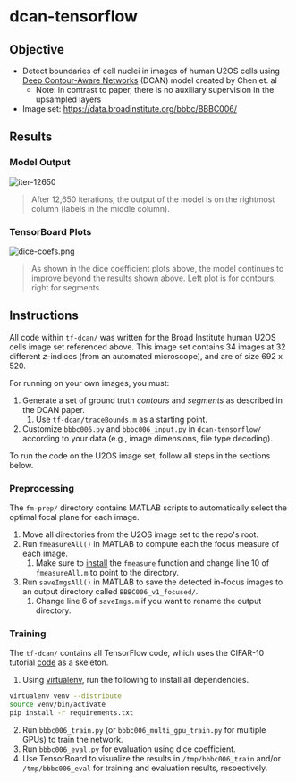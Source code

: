 # dcan-tensorflow

## Objective
* Detect boundaries of cell nuclei in images of human U2OS cells using [Deep Contour-Aware Networks](https://arxiv.org/pdf/1604.02677.pdf) (DCAN) model created by Chen et. al
	* Note: in contrast to paper, there is no auxiliary supervision in the upsampled layers
* Image set: https://data.broadinstitute.org/bbbc/BBBC006/

## Results

### Model Output
![iter-12650](/../screenshots/iter-12650.png)
> After 12,650 iterations, the output of the model is on the rightmost column (labels in the middle column).

### TensorBoard Plots
![dice-coefs.png](/../screenshots/dice-coefs.png)
> As shown in the dice coefficient plots above, the model continues to improve beyond the results shown above. Left plot is for contours, right for segments.

## Instructions

All code within `tf-dcan/` was written for the Broad Institute human U2OS cells image set referenced above. This image set contains 34 images at 32 different _z_-indices (from an automated microscope), and are of size 692 x 520.

For running on your own images, you must:
1. Generate a set of ground truth _contours_ and _segments_ as described in the DCAN paper.
	1. Use `tf-dcan/traceBounds.m` as a starting point.
2. Customize `bbbc006.py` and `bbbc006_input.py` in `dcan-tensorflow/` according to your data (e.g., image dimensions, file type decoding).

To run the code on the U2OS image set, follow all steps in the sections below.

### Preprocessing

The `fm-prep/` directory contains MATLAB scripts to automatically select the optimal focal plane for each image.

1. Move all directories from the U2OS image set to the repo's root.
2. Run `fmeasureAll()` in MATLAB to compute each the focus measure of each image.
	1. Make sure to [install](https://www.mathworks.com/matlabcentral/fileexchange/27314-focus-measure?focused=8113992&tab=function&requestedDomain=www.mathworks.com) the `fmeasure` function and change line 10 of `fmeasureAll.m` to point to the directory.
3. Run `saveImgsAll()` in MATLAB to save the detected in-focus images to an output directory called `BBBC006_v1_focused/`.
	1. Change line 6 of `saveImgs.m` if you want to rename the output directory.

### Training

The `tf-dcan/` contains all TensorFlow code, which uses the CIFAR-10 tutorial [code](https://github.com/tensorflow/models/tree/master/tutorials/image/cifar10) as a skeleton.

1. Using [virtualenv](https://virtualenv.pypa.io/en/stable/installation/), run the following to install all dependencies.

```bash
virtualenv venv --distribute
source venv/bin/activate
pip install -r requirements.txt
```

2. Run `bbbc006_train.py` (or `bbbc006_multi_gpu_train.py` for multiple GPUs) to train the network.
3. Run `bbbc006_eval.py` for evaluation using dice coefficient.
4. Use TensorBoard to visualize the results in `/tmp/bbbc006_train` and/or `/tmp/bbbc006_eval` for training and evaluation results, respectively.

